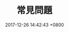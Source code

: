 ---
title: "常見問題"
date: 2017-12-26 14:42:43 +0800
weight: 0
menu:
  course:
    weight: 4
layout: faq
question:
-   title: "1﹑第一階段DP給我什麼幫助？"
    ans: "參加者收穫豐富﹐通常會說﹕「找回自己的心」﹑「重拾勇氣和力量，整個人活起來」﹑「結識了一群知心好友」﹑「找到持續成長的竅門」。"
-   title: "2﹑我生活愉快﹐事業成功﹐家庭和諧﹐沒有任何問題﹐為甚麼要參加DP？"
    ans: "每個人都有無窮潛能和可能性。許多成功人士﹐包括大學教授和CEO， 都透過DP而更上一層樓﹐生命更加精彩燦爛，並愛上這個充滿人情味的真摯社群。"
-   title: "3﹑DP參加者的平均年齡和性別比例是多少？"
    ans: "參加者的男女比率大約是4比6。平均年齡是38歲。"
-   title: "4﹑我參加過一些課程﹐導師和組長都給我很大壓力﹐請問DP是否有壓迫感？"
    ans: "我們非常尊重和信任個人空間，沒有任何壓迫性的練習或行動。"
-   title: "5﹑「領袖潛能」第一天課程連續上課12小時﹐體質較弱的人﹐會否不適應？"
    ans: "課程非常溫和，晚上準時散會。好些60﹑70歲長者都輕鬆愉快完成課程。"
-   title: "6﹑我不想在陌生人面前披露私人感受﹐是否適合參加DP？"
    ans: "我們非常尊重個人隱私和選擇，不會要求任何人披露隱私。"
-   title: "7﹑自在社有沒有宗教取向？"
    ans: "自在社沒有宗教取向。我們尊重不同的宗教信仰，鼓勵互相包容﹐和諧共處。"
-   title: "8﹑DP 其實是什麼？"
    ans: "DP(DreamsPossible)是一個細水長流的社群。讓畢業學員透過支持小組而持續成長，同時透過不同的義工組別﹑ 組長和教練培訓，﹐以至導師培訓班，循步漸進去貢獻自己，發揮自己的無窮潛能和力量。"
---